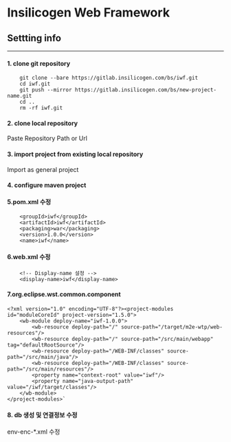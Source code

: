 Insilicogen Web Framework
=====================

## Settting info
------------

#### 1. clone git repository 

        git clone --bare https://gitlab.insilicogen.com/bs/iwf.git
        cd iwf.git
        git push --mirror https://gitlab.insilicogen.com/bs/new-project-name.git
        cd ..
        rm -rf iwf.git

#### 2. clone local repository 
Paste Repository Path or Url


#### 3. import project from existing local repository
Import as general project

#### 4. configure maven project

#### 5.pom.xml 수정
        <groupId>iwf</groupId>
        <artifactId>iwf</artifactId>
        <packaging>war</packaging>
        <version>1.0.0</version>
        <name>iwf</name>

#### 6.web.xml 수정
        <!-- Display-name 설정 -->
        <display-name>iwf</display-name>
#### 7.org.eclipse.wst.common.component
    <?xml version="1.0" encoding="UTF-8"?><project-modules id="moduleCoreId" project-version="1.5.0">
        <wb-module deploy-name="iwf-1.0.0">
            <wb-resource deploy-path="/" source-path="/target/m2e-wtp/web-resources"/>
            <wb-resource deploy-path="/" source-path="/src/main/webapp" tag="defaultRootSource"/>
            <wb-resource deploy-path="/WEB-INF/classes" source-path="/src/main/java"/>
            <wb-resource deploy-path="/WEB-INF/classes" source-path="/src/main/resources"/>
            <property name="context-root" value="iwf"/>
            <property name="java-output-path" value="/iwf/target/classes"/>
        </wb-module>
    </project-modules>`

#### 8. db 생성 및 연결정보 수정
env-enc-*.xml 수정

